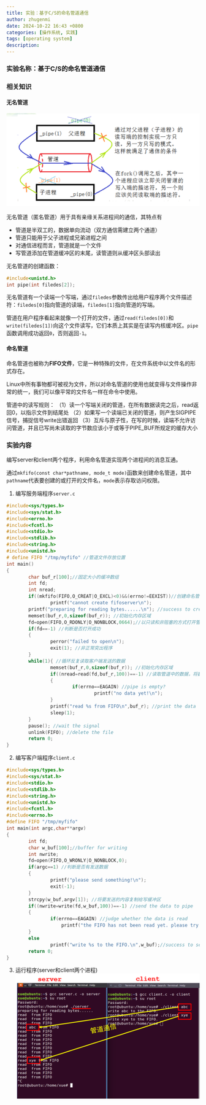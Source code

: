 ```yaml
---
title: 实验：基于C/S的命名管道通信
author: zhugenmi
date: 2024-10-22 16:43 +0800
categories: [操作系统, 实践]
tags: [operating system]
description: 
---
```


### 实验名称：基于C/S的命名管道通信

### 相关知识

#### 无名管道

![实验：进程管理-命名管道通信](../assets/img/os/Images/%E5%AE%9E%E9%AA%8C%EF%BC%9A%E8%BF%9B%E7%A8%8B%E7%AE%A1%E7%90%86-%E5%91%BD%E5%90%8D%E7%AE%A1%E9%81%93%E9%80%9A%E4%BF%A1.png)

无名管道（匿名管道）用于具有亲缘关系进程间的通信，其特点有

- 管道是半双工的，数据单向流动（双方通信需建立两个通道）
- 管道只能用于父子进程或兄弟进程之间
- 对通信进程而言，管道就是一个文件
- 写管道添加在管道缓冲区的末尾，读管道则从缓冲区头部读出

无名管道的创建函数：

```c
#include<unistd.h>
int pipe(int filedes[2]);
```

无名管道有一个读端一个写端，通过`filedes`参数传出给用户程序两个文件描述符：`filedes[0]`指向管道的读端，`filedes[1]`指向管道的写端。

管道在用户程序看起来就像一个打开的文件，通过`read(filedes[0])`和`write(filedes[1])`向这个文件读写，它们本质上其实是在读写内核缓冲区。`pipe`函数调用成功返回`0`，否则返回`-1`。

#### 命名管道

命名管道也被称为**FIFO文件**，它是一种特殊的文件，在文件系统中以文件名的形式存在。

Linux中所有事物都可被视为文件，所以对命名管道的使用也就变得与文件操作非常的统一，我们可以像平常的文件名一样在命令中使用。

管道中的读写规则：
（1）读一个写端关闭的管道，在所有数据读完之后，read返回0，以指示文件到结尾处
（2）如果写一个读端已关闭的管道，则产生SIGPIPE信号，捕捉信号write出错返回
（3）互斥与原子性，在写的时候，读端不允许访问管道，并且已写尚未读取的字节数应该小于或等于PIPE_BUF所规定的缓存大小

### 实验内容

编写server和client两个程序，利用命名管道实现两个进程间的消息互通。

通过`mkfifo(const char*pathname, mode_t mode)`函数来创建命名管道，其中`pathname`代表要创建的或打开的文件名，`mode`表示存取访问权限。

1. 编写服务端程序`server.c`

```c
#include<sys/types.h>
#include<sys/stat.h>
#include<errno.h>
#include<fcntl.h>
#include<stdio.h>
#include<stdlib.h>
#include<string.h>
#include<unistd.h>
# define FIFO "/tmp/myfifo" //管道文件存放位置
int main()
{
        char buf_r[100];//固定大小的缓冲数组
        int fd;
        int nread;
        if((mkfifo(FIFO,O_CREAT|O_EXCL)<0)&&(errno!=EEXIST))//创建命名管道
                printf("cannot create fifoserver\n");
        printf("preparing for reading bytes......\n"); //success to create the pipe
        memset(buf_r,0,sizeof(buf_r)); //初始化内存区域
        fd=open(FIFO,O_RDONLY|O_NONBLOCK,0664);//以只读和非阻塞的方式打开管道
        if(fd==-1) //判断是否打开成功
        {
                perror("failed to open\n");
                exit(1); //非正常突出程序
        }
        while(1){ //循环反复读取客户端发送的数据
                memset(buf_r,0,sizeof(buf_r)); //初始化内存区域
                if((nread=read(fd,buf_r,100))==-1) //读取管道中的数据，将数据存放在缓冲区buf_r中，直到读取结束
                {
                        if(errno==EAGAIN) //pipe is empty?
                                printf("no data yet!\n");
                }
                printf("read %s from FIFO\n",buf_r); //print the data
                sleep(1);
        }
        pause(); //wait the signal
        unlink(FIFO); //delete the file
        return 0;
}
```

2. 编写客户端程序`client.c`

```c
#include<sys/types.h>
#include<sys/stat.h>
#include<stdio.h>
#include<stdlib.h>
#include<string.h>
#include<unistd.h>
#include<fcntl.h>
#include<errno.h>
#define FIFO "/tmp/myfifo"
int main(int argc,char**argv)
{
        int fd;
        char w_buf[100];//buffer for writing
        int nwrite;
        fd=open(FIFO,O_WRONLY|O_NONBLOCK,0);
        if(argc==1) //判断是否有发送数据
        {
                printf("please send something!\n");
                exit(-1);
        }
        strcpy(w_buf,argv[1]); //将要发送的内容复制给写缓冲区
        if((nwrite=write(fd,w_buf,100))==-1) //send the data to pipe
        {
                if(errno==EAGAIN) //judge whether the data is read
                    printf("the FIFO has not been read yet. please try later!\n");
        }
        else
                printf("write %s to the FIFO.\n",w_buf);//success to send
        return 0;
}
```

3. 运行程序(server和client两个进程)
   ![实验：进程管理-命名管道通信2](../assets/img/os/Images/%E5%AE%9E%E9%AA%8C%EF%BC%9A%E8%BF%9B%E7%A8%8B%E7%AE%A1%E7%90%86-%E5%91%BD%E5%90%8D%E7%AE%A1%E9%81%93%E9%80%9A%E4%BF%A12.png)